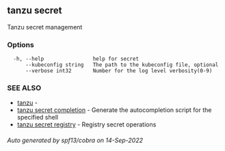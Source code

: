 ## tanzu secret

Tanzu secret management

### Options

```
  -h, --help                help for secret
      --kubeconfig string   The path to the kubeconfig file, optional
      --verbose int32       Number for the log level verbosity(0-9)
```

### SEE ALSO

* [tanzu](tanzu.md)	 - 
* [tanzu secret completion](tanzu_secret_completion.md)	 - Generate the autocompletion script for the specified shell
* [tanzu secret registry](tanzu_secret_registry.md)	 - Registry secret operations

###### Auto generated by spf13/cobra on 14-Sep-2022
